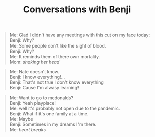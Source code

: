 ﻿---
layout: post
title: Conversations with Benji
tags: [ family ]
---


> Me: Glad I didn't have any meetings with this cut on my face today:  
> Benji: Why?  
> Me: Some people don't like the sight of blood.  
> Benji: Why?  
> Me: It reminds them of there own mortality.  
> Mom: *shaking her head*  

> Me: Nate doesn't know.  
> Benji: I know everything!...  
> Benji: That's not true I don't know everything  
> Benji: Cause I'm alwasy learning!  


> Me: Want to go to mcdonalds?  
> Benji: Yeah playplace!  
> Me: well it's probably not open due to the pandemic.  
> Benji: What if it's one family at a time.  
> Me: Maybe  
> Benji: Sometimes in my dreams I'm there.  
> Me: *heart breaks*  


